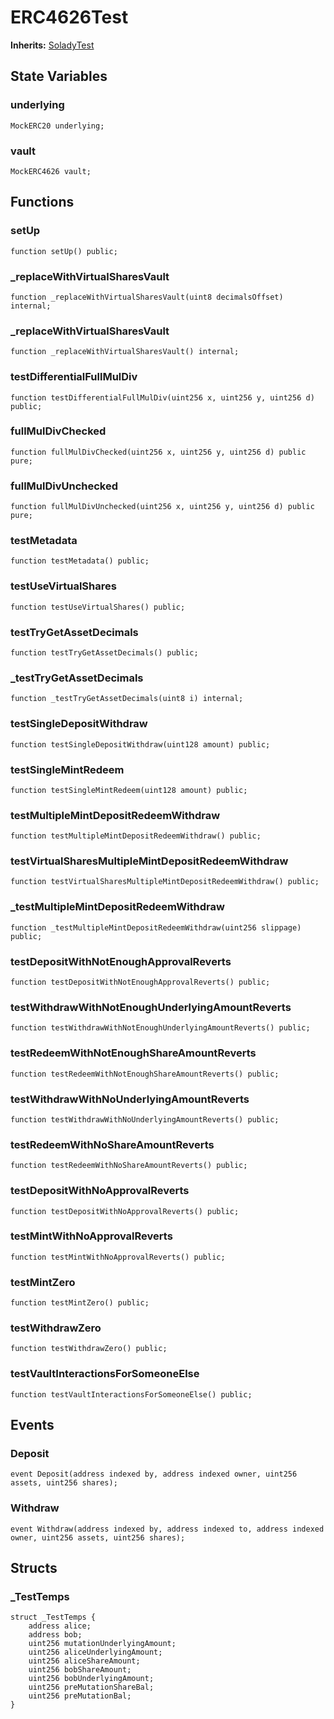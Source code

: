 # ERC4626Test
**Inherits:**
[SoladyTest](/lib/solady/test/utils/SoladyTest.sol/contract.SoladyTest.md)


## State Variables
### underlying

```solidity
MockERC20 underlying;
```


### vault

```solidity
MockERC4626 vault;
```


## Functions
### setUp


```solidity
function setUp() public;
```

### _replaceWithVirtualSharesVault


```solidity
function _replaceWithVirtualSharesVault(uint8 decimalsOffset) internal;
```

### _replaceWithVirtualSharesVault


```solidity
function _replaceWithVirtualSharesVault() internal;
```

### testDifferentialFullMulDiv


```solidity
function testDifferentialFullMulDiv(uint256 x, uint256 y, uint256 d) public;
```

### fullMulDivChecked


```solidity
function fullMulDivChecked(uint256 x, uint256 y, uint256 d) public pure;
```

### fullMulDivUnchecked


```solidity
function fullMulDivUnchecked(uint256 x, uint256 y, uint256 d) public pure;
```

### testMetadata


```solidity
function testMetadata() public;
```

### testUseVirtualShares


```solidity
function testUseVirtualShares() public;
```

### testTryGetAssetDecimals


```solidity
function testTryGetAssetDecimals() public;
```

### _testTryGetAssetDecimals


```solidity
function _testTryGetAssetDecimals(uint8 i) internal;
```

### testSingleDepositWithdraw


```solidity
function testSingleDepositWithdraw(uint128 amount) public;
```

### testSingleMintRedeem


```solidity
function testSingleMintRedeem(uint128 amount) public;
```

### testMultipleMintDepositRedeemWithdraw


```solidity
function testMultipleMintDepositRedeemWithdraw() public;
```

### testVirtualSharesMultipleMintDepositRedeemWithdraw


```solidity
function testVirtualSharesMultipleMintDepositRedeemWithdraw() public;
```

### _testMultipleMintDepositRedeemWithdraw


```solidity
function _testMultipleMintDepositRedeemWithdraw(uint256 slippage) public;
```

### testDepositWithNotEnoughApprovalReverts


```solidity
function testDepositWithNotEnoughApprovalReverts() public;
```

### testWithdrawWithNotEnoughUnderlyingAmountReverts


```solidity
function testWithdrawWithNotEnoughUnderlyingAmountReverts() public;
```

### testRedeemWithNotEnoughShareAmountReverts


```solidity
function testRedeemWithNotEnoughShareAmountReverts() public;
```

### testWithdrawWithNoUnderlyingAmountReverts


```solidity
function testWithdrawWithNoUnderlyingAmountReverts() public;
```

### testRedeemWithNoShareAmountReverts


```solidity
function testRedeemWithNoShareAmountReverts() public;
```

### testDepositWithNoApprovalReverts


```solidity
function testDepositWithNoApprovalReverts() public;
```

### testMintWithNoApprovalReverts


```solidity
function testMintWithNoApprovalReverts() public;
```

### testMintZero


```solidity
function testMintZero() public;
```

### testWithdrawZero


```solidity
function testWithdrawZero() public;
```

### testVaultInteractionsForSomeoneElse


```solidity
function testVaultInteractionsForSomeoneElse() public;
```

## Events
### Deposit

```solidity
event Deposit(address indexed by, address indexed owner, uint256 assets, uint256 shares);
```

### Withdraw

```solidity
event Withdraw(address indexed by, address indexed to, address indexed owner, uint256 assets, uint256 shares);
```

## Structs
### _TestTemps

```solidity
struct _TestTemps {
    address alice;
    address bob;
    uint256 mutationUnderlyingAmount;
    uint256 aliceUnderlyingAmount;
    uint256 aliceShareAmount;
    uint256 bobShareAmount;
    uint256 bobUnderlyingAmount;
    uint256 preMutationShareBal;
    uint256 preMutationBal;
}
```

